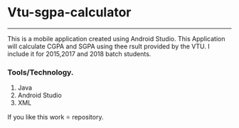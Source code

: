 # Vtu-sgpa-calculator
---

This is a mobile application created using Android Studio. This Application will calculate CGPA and SGPA using thee rsult provided by the VTU. I include it for 2015,2017 and 2018 batch students.

### Tools/Technology.
1. Java
2. Android Studio
3. XML

If you like this work ⭐ repository.

